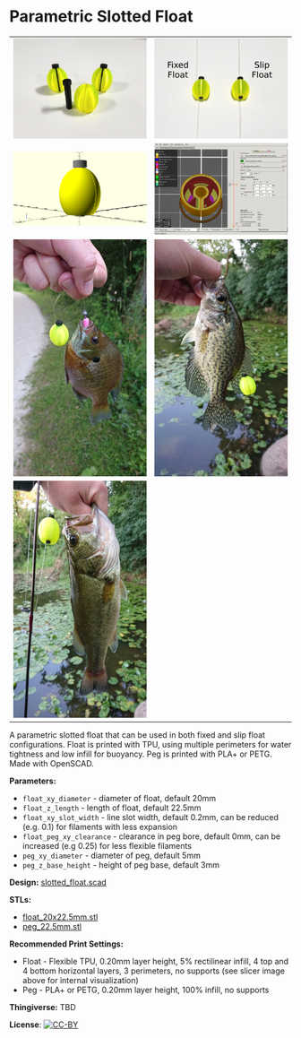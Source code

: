# Parametric Slotted Float

<table>
<tr>
<td><a href="images/photo1.jpg"><img src="images/photo1.thumb.jpg" alt="Photo 1"/></a></td>
<td><a href="images/photo2.jpg"><img src="images/photo2.thumb.jpg" alt="Photo 2"/></a></td>
</tr>
<tr>
<td><a href="images/rendering.png"><img src="images/rendering.thumb.png" alt="Rendering 1"/></a></td>
<td><a href="images/slicer.png"><img src="images/slicer.thumb.png" alt="Slicer"/></a></td>
</tr>
<tr>
<td><a href="images/fish1.jpg"><img src="images/fish1.thumb.jpg" alt="Fish 1"/></a></td>
<td><a href="images/fish2.jpg"><img src="images/fish2.thumb.jpg" alt="Fish 2"/></a></td>
</tr>
<tr>
<td><a href="images/fish3.jpg"><img src="images/fish3.thumb.jpg" alt="Fish 3"/></a></td>
</tr>
</table>

A parametric slotted float that can be used in both fixed and slip float configurations. Float is printed with TPU, using multiple perimeters for water tightness and low infill for buoyancy. Peg is printed with PLA+ or PETG. Made with OpenSCAD.

**Parameters:**

* `float_xy_diameter` - diameter of float, default 20mm
* `float_z_length` - length of float, default 22.5mm
* `float_xy_slot_width` - line slot width, default 0.2mm, can be reduced (e.g. 0.1) for filaments with less expansion
* `float_peg_xy_clearance` - clearance in peg bore, default 0mm, can be increased (e.g 0.25) for less flexible filaments
* `peg_xy_diameter` - diameter of peg, default 5mm
* `peg_z_base_height` - height of peg base, default 3mm

**Design:** [slotted_float.scad](slotted_float.scad)

**STLs:**

* [float_20x22.5mm.stl](stl/float_20x22.5mm.stl)
* [peg_22.5mm.stl](stl/peg_22.5mm.stl)

**Recommended Print Settings:**

* Float - Flexible TPU, 0.20mm layer height, 5% rectilinear infill, 4 top and 4 bottom horizontal layers, 3 perimeters, no supports (see slicer image above for internal visualization)
* Peg - PLA+ or PETG, 0.20mm layer height, 100% infill, no supports

**Thingiverse:** TBD

**License**: [![CC-BY](https://i.creativecommons.org/l/by/4.0/80x15.png)](http://creativecommons.org/licenses/by/4.0/)
